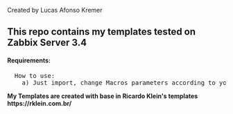 Created by Lucas Afonso Kremer <br>

<h2>This repo contains my templates tested on Zabbix Server 3.4</h2>

<h4>Requirements:</h4>
<pre>
  How to use:
	a) Just import, change Macros parameters according to your environment.
</pre>
<b>My Templates are created with base in Ricardo Klein's templates https://rklein.com.br/</b>
